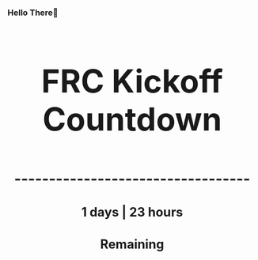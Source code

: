 ### Hello There👋

<!---START-TIMER--->
<h3 align='center' style='font-size: 64px;'>FRC Kickoff Countdown</h3>
<h3 align='center' style='font-size: 30px;'>----------------------------------</h3>
<h3 align='center' style='font-size: 25px;'>1 days | 23 hours</h3>
<h3 align='center' style='font-size: 25px;'>Remaining</h3>
<!---END-TIMER--->
